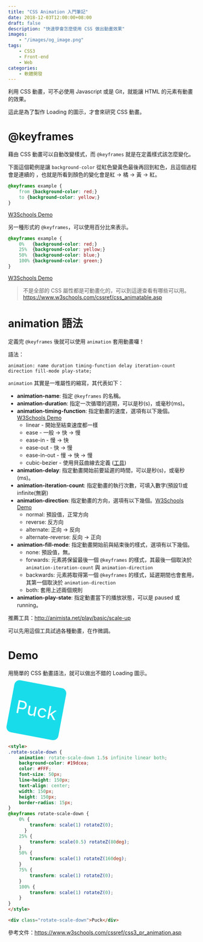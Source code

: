 ```yaml
---
title: "CSS Animation 入門筆記"
date: 2018-12-03T12:00:00+08:00
draft: false
description: "快速學會怎麼使用 CSS 做出動畫效果"
images:
    - "/images/og_image.png"
tags:
    - CSS3
    - Front-end
    - Web
categories:
    - 軟體開發
---
```


利用 CSS 動畫，可不必使用 Javascript 或是 Git，就能讓 HTML 的元素有動畫的效果。

這此是為了製作 Loading 的圖示，才會來研究 CSS 動畫。

<!--more-->

# @keyframes

藉由 CSS 動畫可以自動改變樣式，而 `@keyframes` 就是在定義樣式該怎麼變化。

下面這個範例是讓 `background-color` 從紅色變黃色最後再回到紅色，且這個過程會是連續的
，也就是所看到顏色的變化會是紅 -> 橘 -> 黃 -> 紅。
```css
@keyframes example {
    from {background-color: red;}
    to {background-color: yellow;}
}
```
[W3Schools Demo](https://www.w3schools.com/css/tryit.asp?filename=trycss3_animation1)


另一種形式的 `@keyframes`，可以使用百分比來表示。
```css
@keyframes example {
    0%   {background-color: red;}
    25%  {background-color: yellow;}
    50%  {background-color: blue;}
    100% {background-color: green;}
}
```
[W3Schools Demo](https://www.w3schools.com/css/tryit.asp?filename=trycss3_animation2)

> 不是全部的 CSS 屬性都是可動畫化的，可以到這邊查看有哪些可以用。
https://www.w3schools.com/cssref/css_animatable.asp

# animation 語法

定義完 `@keyframes` 後就可以使用 `animation` 套用動畫囉！

語法：
```text
animation: name duration timing-function delay iteration-count direction fill-mode play-state;
```

`animation` 其實是一堆屬性的縮寫，其代表如下：

* **animation-name**: 指定 `@keyframes` 的名稱。
* **animation-duration**: 指定一次循環的週期，可以是秒(s)，或毫秒(ms)。
* **animation-timing-function**: 指定動畫的速度，選項有以下幾個。[W3Schools Demo](https://www.w3schools.com/cssref/playit.asp?filename=playcss_animation-timing-function&preval=linear)
    * linear - 開始至結束速度都一樣
    * ease - 一般 -> 快 -> 慢
    * ease-in - 慢 -> 快
    * ease-out - 快 -> 慢
    * ease-in-out - 慢 -> 快 -> 慢
    * cubic-bezier - 使用貝茲曲線去定義 ([工具](http://cubic-bezier.com/#.09,.87,1,.58))
* **animation-delay**: 指定動畫開始前要延遲的時間，可以是秒(s)，或毫秒(ms)。
* **animation-iteration-count**: 指定動畫的執行次數，可填入數字(預設1)或infinite(無窮)
* **animation-direction**: 指定動畫的方向，選項有以下幾個。[W3Schools Demo](https://www.w3schools.com/cssref/playit.asp?filename=playcss_animation-direction&preval=normal)
    * normal: 預設值，正常方向
    * reverse: 反方向
    * alternate: 正向 -> 反向	
    * alternate-reverse: 反向 -> 正向
* **animation-fill-mode**: 指定動畫開始前與結束後的樣式，選項有以下幾個。
    * none: 預設值，無。
    * forwards: 元素將保留最後一個 `@keyframes` 的樣式，其最後一個取決於 `animation-iteration-count` 與 `animation-direction`
    * backwards: 元素將取得第一個 `@keyframes` 的樣式，延遲期間也會套用，其第一個取決於 `animation-direction`
    * both: 套用上述兩個規則
* **animation-play-state**: 指定動畫當下的播放狀態，可以是 paused 或 running。

推薦工具：http://animista.net/play/basic/scale-up

可以先用這個工具試過各種動畫，在作微調。

# Demo 

用簡單的 CSS 動畫語法，就可以做出不錯的 Loading 圖示。

<style>
.rotate-scale-down {
	animation: rotate-scale-down 1.5s infinite linear both;
	background-color: #19dcea;
	color: #FFF;
    font-size: 50px;
    line-height: 150px;
    text-align: center;
    width: 150px;
    height: 150px;
    border-radius: 15px;
}
@keyframes rotate-scale-down {
    0% {
        transform: scale(1) rotateZ(0);
      }
    25% {
        transform: scale(0.5) rotateZ(80deg);
    }
    50% {
        transform: scale(1) rotateZ(160deg);
    }
    75% {
        transform: scale(1) rotateZ(0);
    }
    100% {
        transform: scale(1) rotateZ(0);
    }
}
</style>

<div class="rotate-scale-down">Puck</div>

```html
<style>
.rotate-scale-down {
	animation: rotate-scale-down 1.5s infinite linear both;
	background-color: #19dcea;
	color: #FFF;
    font-size: 50px;
    line-height: 150px;
    text-align: center;
    width: 150px;
    height: 150px;
    border-radius: 15px;
}
@keyframes rotate-scale-down {
    0% {
        transform: scale(1) rotateZ(0);
      }
    25% {
        transform: scale(0.5) rotateZ(80deg);
    }
    50% {
        transform: scale(1) rotateZ(160deg);
    }
    75% {
        transform: scale(1) rotateZ(0);
    }
    100% {
        transform: scale(1) rotateZ(0);
    }
}
</style>

<div class="rotate-scale-down">Puck</div>
```


參考文件：https://www.w3schools.com/cssref/css3_pr_animation.asp
